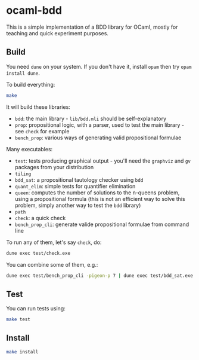 # ocaml-bdd

This is a simple implementation of a BDD library for OCaml,
mostly for teaching and quick experiment purposes.

## Build

You need `dune` on your system. If you don't have it, install `opam` then try `opam install dune`.

To build everything:

```sh
make
```

It will build these libraries:

- `bdd`: the main library - `lib/bdd.mli` should be self-explanatory
- `prop`: propositional logic, with a parser, used to test the main library - see `check` for example
- `bench_prop`: various ways of generating valid propositional formulae

Many executables:

- `test`: tests producing graphical output - you'll need the `graphviz` and `gv` packages from your distribution
- `tiling`
- `bdd_sat`: a propositional tautology checker using `bdd`
- `quant_elim`: simple tests for quantifier elimination
- `queen`: computes the number of solutions to the n-queens problem, using a propositional formula (this is not an efficient way to solve this problem, simply another way to test the `bdd` library)
- `path`
- `check`: a quick check
- `bench_prop_cli`: generate valide propositional formulae from command line

To run any of them, let's say `check`, do:

```sh
dune exec test/check.exe
```

You can combine some of them, e.g.:

```sh
dune exec test/bench_prop_cli -pigeon-p 7 | dune exec test/bdd_sat.exe
```

## Test

You can run tests using:

```sh
make test
```

## Install

```sh
make install
```
